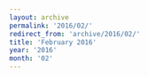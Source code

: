 ```yaml
---
layout: archive
permalink: '2016/02/'
redirect_from: 'archive/2016/02/'
title: 'February 2016'
year: '2016'
month: '02'
---
```

